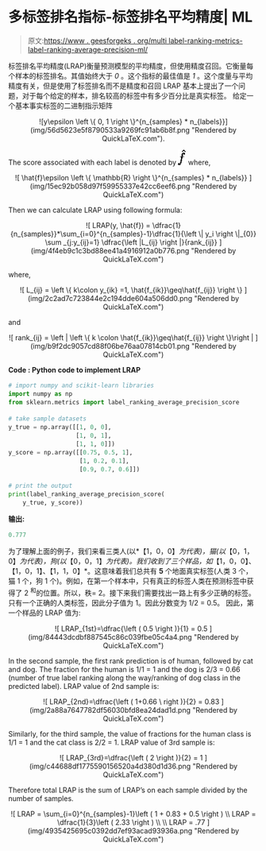 # 多标签排名指标-标签排名平均精度| ML

> 原文:[https://www . geesforgeks . org/multi label-ranking-metrics-label-ranking-average-precision-ml/](https://www.geeksforgeeks.org/multilabel-ranking-metrics-label-ranking-average-precision-ml/)

标签排名平均精度(LRAP)衡量预测模型的平均精度，但使用精度召回。它衡量每个样本的标签排名。其值始终大于 *0* 。这个指标的最佳值是 *1* 。这个度量与平均精度有关，但是使用了标签排名而不是精度和召回
LRAP 基本上提出了一个问题，对于每个给定的样本，排名较高的标签中有多少百分比是真实标签。
给定一个基本事实标签的二进制指示矩阵

<center>![y\epsilon \left \{ 0, 1 \right \}^{n_{samples} * n_{labels}}](img/56d5623e5f8790533a9269fc91ab6b8f.png "Rendered by QuickLaTeX.com").</center>

The score associated with each label is denoted by ![\hat{f}](img/38285c36748a9ba2a423494fec557473.png "Rendered by QuickLaTeX.com") where,

<center>
![ \hat{f}\epsilon \left \{ \mathbb{R} \right \}^{n_{samples} * n_{labels}} ](img/15ec92b058d97f59955337e42cc6eef6.png "Rendered by QuickLaTeX.com")
</center>

Then we can calculate LRAP using following formula:

<center>
![ LRAP(y, \hat{f}) = \dfrac{1}{n_{samples}}*\sum_{i=0}^{n_{samples}-1}\dfrac{1}{\left \| y_i \right \|_{0}} \sum _{j:y_{ij}=1} \dfrac{\left |L_{ij} \right |}{rank_{ij}} ](img/4f4eb9c1c3bd88ee41a4916912a0b776.png "Rendered by QuickLaTeX.com")
</center>

where,

<center>
![ L_{ij} = \left \{ k\colon y_{ik} =1, \hat{f_{ik}}\geq\hat{f_{ij}} \right \} ](img/2c2ad7c723844e2c194dde604a506dd0.png "Rendered by QuickLaTeX.com")
</center>

and

<center>
![ rank_{ij} = \left | \left \{  k \colon \hat{f_{ik}}\geq\hat{f_{ij}} \right \}\right | ](img/b9f2dc9057cd88f06be76aa07814cb01.png "Rendered by QuickLaTeX.com")
</center>

**Code : Python code to implement LRAP**

```py
# import numpy and scikit-learn libraries
import numpy as np
from sklearn.metrics import label_ranking_average_precision_score

# take sample datasets
y_true = np.array([[1, 0, 0], 
                   [1, 0, 1], 
                   [1, 1, 0]])
y_score = np.array([[0.75, 0.5, 1], 
                    [1, 0.2, 0.1],
                    [0.9, 0.7, 0.6]])

# print the output
print(label_ranking_average_precision_score(
    y_true, y_score))
```

**输出:**

```py
0.777
```

为了理解上面的例子，我们来看三类人(以*【1，0，0】*为代表)，猫(以*【0，1，0】*为代表)，狗(以*【0，0，1】*为代表)。我们收到了三个样品，如*【1，0，0】、【1，0，1】、【1，1，0】*。这意味着我们总共有 **5** 个地面真实标签(人类 3 个，猫 1 个，狗 1 个)。例如，在第一个样本中，只有真正的标签人类在预测标签中获得了 2 <sup>和</sup>的位置。所以，秩= 2。接下来我们需要找出一路上有多少正确的标签。只有一个正确的人类标签，因此分子值为 1。因此分数变为 1/2 = 0.5。
因此，第一个样品的 LRAP 值为:

<center>
![ LRAP_{1st}=\dfrac{\left ( 0.5 \right )}{1} = 0.5 ](img/84443dcdbf887545c86c039fbe05c4a4.png "Rendered by QuickLaTeX.com")
</center>

In the second sample, the first rank prediction is of human, followed by cat and dog. The fraction for the human is 1/1 = 1 and the dog is 2/3 = 0.66 (number of true label ranking along the way/ranking of dog class in the predicted label).
LRAP value of 2nd sample is:

<center>
![ LRAP_{2nd}=\dfrac{\left ( 1+0.66 \ right )}{2} = 0.83 ](img/2a88a7647782df56030bfd8ea24dad1d.png "Rendered by QuickLaTeX.com")
</center>

Similarly, for the third sample, the value of fractions for the human class is 1/1 = 1 and the cat class is 2/2 = 1\. LRAP value of 3rd sample is:

<center>
![ LRAP_{3rd}=\dfrac{\left ( 2 \right )}{2} = 1 ](img/c44688df1775590156520a4d380d1d36.png "Rendered by QuickLaTeX.com")
</center>

Therefore total LRAP is the sum of LRAP’s on each sample divided by the number of samples.

<center>
![ LRAP =  \sum_{i=0}^{n_{samples}-1}\left ( 1 + 0.83 + 0.5 \right ) \\ LRAP =  \dfrac{1}{3}\left ( 2.33 \right ) \\          \\ LRAP =   .77  ](img/4935425695c0392dd7ef93acad93936a.png "Rendered by QuickLaTeX.com")
</center>